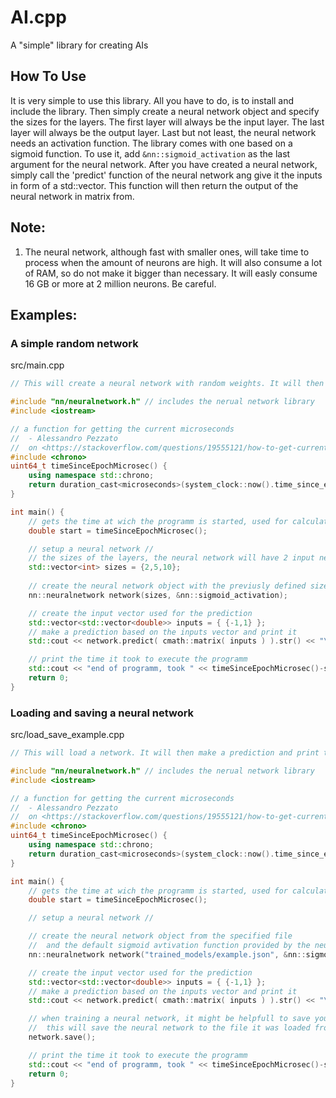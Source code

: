# AI.cpp
A "simple" library for creating AIs

## How To Use

It is very simple to use this library. All you have to do, is to install and include the library. Then simply create a neural network object and specify the sizes for the layers. The first layer will always be the input layer. The last layer will always be the output layer. Last but not least, the neural network needs an activation function. The library comes with one based on a sigmoid function. To use it, add `&nn::sigmoid_activation` as the last argument for the neural network. After you have created a neural network, simply call the 'predict' function of the neural network ang give it the inputs in form of a std::vector<double>. This function will then return the output of the neural network in matrix from.

## Note:
1. The neural network, although fast with smaller ones, will take time to process when the amount of neurons are high. It will also consume a lot of RAM, so do not make it bigger than necessary. It will easly consume 16 GB or more at 2 million neurons. Be careful.

## Examples:
### A simple random network
src/main.cpp
```cpp
// This will create a neural network with random weights. It will then make a prediction and print the result.

#include "nn/neuralnetwork.h" // includes the nerual network library
#include <iostream>

// a function for getting the current microseconds
//  - Alessandro Pezzato
//  on <https://stackoverflow.com/questions/19555121/how-to-get-current-timestamp-in-milliseconds-since-1970-just-the-way-java-gets>
#include <chrono>
uint64_t timeSinceEpochMicrosec() {
    using namespace std::chrono;
    return duration_cast<microseconds>(system_clock::now().time_since_epoch()).count();
}

int main() {
    // gets the time at wich the programm is started, used for calculating how long the programm took to execute
    double start = timeSinceEpochMicrosec();

    // setup a neural network //
    // the sizes of the layers, the neural network will have 2 input neurons, 5 neurons on a hidden layer and 10 output neurons. 
    std::vector<int> sizes = {2,5,10};
    
    // create the neural network object with the previusly defined sizes and the default sigmoid avtivation function provided by the neural network library
    nn::neuralnetwork network(sizes, &nn::sigmoid_activation);

    // create the input vector used for the prediction
    std::vector<std::vector<double>> inputs = { {-1,1} };
    // make a prediction based on the inputs vector and print it
    std::cout << network.predict( cmath::matrix( inputs ) ).str() << "\n";

    // print the time it took to execute the programm
    std::cout << "end of programm, took " << timeSinceEpochMicrosec()-start << " microseconds\n";
    return 0;
}
```
### Loading and saving a neural network
src/load_save_example.cpp
```cpp
// This will load a network. It will then make a prediction and print the result. After that, this will save the neural network.

#include "nn/neuralnetwork.h" // includes the nerual network library
#include <iostream>

// a function for getting the current microseconds
//  - Alessandro Pezzato
//  on <https://stackoverflow.com/questions/19555121/how-to-get-current-timestamp-in-milliseconds-since-1970-just-the-way-java-gets>
#include <chrono>
uint64_t timeSinceEpochMicrosec() {
    using namespace std::chrono;
    return duration_cast<microseconds>(system_clock::now().time_since_epoch()).count();
}

int main() {
    // gets the time at wich the programm is started, used for calculating how long the programm took to execute
    double start = timeSinceEpochMicrosec();

    // setup a neural network //

    // create the neural network object from the specified file
    //  and the default sigmoid avtivation function provided by the neural network library
    nn::neuralnetwork network("trained_models/example.json", &nn::sigmoid_activation);

    // create the input vector used for the prediction
    std::vector<std::vector<double>> inputs = { {-1,1} };
    // make a prediction based on the inputs vector and print it
    std::cout << network.predict( cmath::matrix( inputs ) ).str() << "\n";

    // when training a neural network, it might be helpfull to save your progress
    //  this will save the neural network to the file it was loaded from
    network.save();

    // print the time it took to execute the programm
    std::cout << "end of programm, took " << timeSinceEpochMicrosec()-start << " microseconds\n";
    return 0;
}

